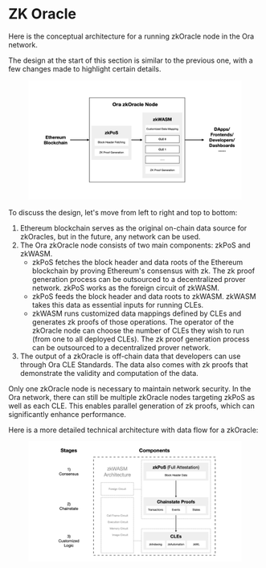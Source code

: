 # ZK Oracle

Here is the conceptual architecture for a running zkOracle node in the Ora network.

The design at the start of this section is similar to the previous one, with a few changes made to highlight certain details.

<figure><img src="../../.gitbook/assets/litepaper.001 (5).png" alt=""><figcaption></figcaption></figure>

To discuss the design, let's move from left to right and top to bottom:

1. Ethereum blockchain serves as the original on-chain data source for zkOracles, but in the future, any network can be used.
2. The Ora zkOracle node consists of two main components: zkPoS and zkWASM.
   * zkPoS fetches the block header and data roots of the Ethereum blockchain by proving Ethereum's consensus with zk. The zk proof generation process can be outsourced to a decentralized prover network. zkPoS works as the foreign circuit of zkWASM.
   * zkPoS feeds the block header and data roots to zkWASM. zkWASM takes this data as essential inputs for running CLEs.
   * zkWASM runs customized data mappings defined by CLEs and generates zk proofs of those operations. The operator of the zkOracle node can choose the number of CLEs they wish to run (from one to all deployed CLEs). The zk proof generation process can be outsourced to a decentralized prover network.
3. The output of a zkOracle is off-chain data that developers can use through Ora CLE Standards. The data also comes with zk proofs that demonstrate the validity and computation of the data.

Only one zkOracle node is necessary to maintain network security. In the Ora network, there can still be multiple zkOracle nodes targeting zkPoS as well as each CLE. This enables parallel generation of zk proofs, which can significantly enhance performance.

Here is a more detailed technical architecture with data flow for a zkOracle:

<figure><img src="../../.gitbook/assets/litepaper.001.png" alt=""><figcaption></figcaption></figure>
